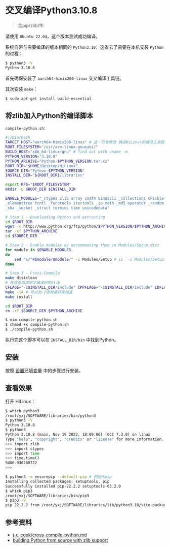 # 交叉编译Python3.10.8

> 含pip/zlib/ffi

请使用 `Ubuntu 22.04`，这个版本测试成功编译。

系统自带与需要编译的版本相同的 `Python3.10`，这省去了需要在本机安装 `Python` 的过程：

```sh
$ python3 -V
Python 3.10.6
```

首先确保安装了 `aarch64-himix200-linux` 交叉编译工具链。

其次安装 `make`：

```sh
$ sudo apt-get install build-essential
```

## 将zlib加入Python的编译脚本

`compile-python.sh`:

```sh
#!/bin/bash
TARGET_HOST="aarch64-himix200-linux" # 这一行有修改 换成HiLinux的编译工具链
ROOT_FILESYSTEM="/usr/arm-linux-gnueabi/"
BUILD_HOST="x86_64-linux-gnu" # find out with uname -m
PYTHON_VERSION="3.10.8"
PYTHON_ARCHIVE="Python-$PYTHON_VERSION.tar.xz"
ROOT_DIR="$HOME/Desktop/HiLinux"
SOURCE_DIR="Python-$PYTHON_VERSION"
INSTALL_DIR="${ROOT_DIR}/libraries"

export RFS="$ROOT_FILESYSTEM"
mkdir -p $ROOT_DIR $INSTALL_DIR

ENABLE_MODULES="_ctypes zlib array cmath binascii _collections cPickle cStringIO datetime
_elementtree fcntl _functools itertools _io math _md5 operator _random select
_sha _socket _struct termios time unicodedata"

# Step 1 - Downloading Python and extracting
cd $ROOT_DIR
wget -c http://www.python.org/ftp/python/$PYTHON_VERSION/$PYTHON_ARCHIVE
tar -xf $PYTHON_ARCHIVE
cd $SOURCE_DIR

# Step 2 - Enable modules by uncommenting them in Modules/Setup.dist
for module in $ENABLE_MODULES
do
    sed "s/^#$module/$module/" -i Modules/Setup # is `-i Modules/Setup.dist` before in Python3.6
done

# Step 3 - Cross-Compile
make distclean
# 在这里添加刚才编译好的zlib
CFLAGS="-I$INSTALL_DIR/include" CPPFLAGS="-I$INSTALL_DIR/include" LDFLAGS="-L$INSTALL_DIR/lib -L$INSTALL_DIR/lib64" ./configure --host=$TARGET_HOST --build=$BUILD_HOST --prefix=$INSTALL_DIR --disable-ipv6 ac_cv_file__dev_ptmx=no ac_cv_file__dev_ptc=no ac_cv_have_long_long_format=yes --with-ensurepip=install
make -j4 # 可以加-j多核编译来加速
make install

cd $ROOT_DIR
rm -rf $SOURCE_DIR $PYTHON_ARCHIVE
```

```sh
$ vim compile-python.sh
$ chmod +x compile-python.sh
$ ./compile-python.sh
```

执行完这个脚本可以在 `INSTALL_DIR/bin` 中找到Python。

## 安装

按照 [设置环境变量](./set-env.md) 中的步骤进行安装。

## 查看效果

打开 HiLinux：

```sh
$ which python3
/root/yxj/SOFTWARE/libraries/bin/python3
$ python3 -V
Python 3.10.8
$ python3
Python 3.10.8 (main, Nov 19 2022, 18:09:06) [GCC 7.3.0] on linux
Type "help", "copyright", "credits" or "license" for more information.
>>> import zlib
>>> import ctypes
>>> import time
>>> time.time()
9486.930260722
>>>

$ python3 -m ensurepip --default-pip # 初始化pip
Installing collected packages: setuptools, pip
Successfully installed pip-22.2.2 setuptools-63.2.0
$ which pip3
/root/yxj/SOFTWARE/libraries/bin/pip3
$ pip3 -V
pip 22.2.2 from /root/yxj/SOFTWARE/libraries/lib/python3.10/site-packages/pip (python 3.10)
```

## 参考资料

- [j-c-cook/cross-compile-python.md](https://gist.github.com/j-c-cook/2a291dc0bfaa2f6639272e344ff66e62)
- [building Python from source with zlib support](https://stackoverflow.com/a/15013895/14298786)

